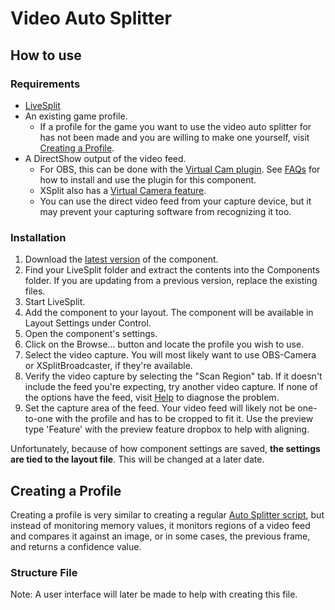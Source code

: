 # Video Auto Splitter

## How to use

### Requirements

* [LiveSplit](http://livesplit.org/)
* An existing game profile.
  * If a profile for the game you want to use the video auto splitter for has not been made and you are willing to make one yourself, visit [Creating a Profile](#creating-a-profile).
* A DirectShow output of the video feed.
  * For OBS, this can be done with the [Virtual Cam plugin](https://obsproject.com/forum/resources/obs-virtualcam.539/). See [FAQs](#how-do-i-use-virtual-cam-for-obs) for how to install and use the plugin for this component.
  * XSplit also has a [Virtual Camera feature](https://www.youtube.com/watch?v=WxPJdUtEae8).
  * You can use the direct video feed from your capture device, but it may prevent your capturing software from recognizing it too.

### Installation

1) Download the [latest version](https://github.com/ROMaster2/LiveSplit.VideoAutoSplit/releases) of the component.
2) Find your LiveSplit folder and extract the contents into the Components folder. If you are updating from a previous version, replace the existing files.
3) Start LiveSplit.
4) Add the component to your layout. The component will be available in Layout Settings under Control.
5) Open the component's settings.
6) Click on the Browse... button and locate the profile you wish to use.
7) Select the video capture. You will most likely want to use OBS-Camera or XSplitBroadcaster, if they're available.
8) Verify the video capture by selecting the "Scan Region" tab. If it doesn't include the feed you're expecting, try another video capture. If none of the options have the feed, visit [Help](#help) to diagnose the problem.
9) Set the capture area of the feed. Your video feed will likely not be one-to-one with the profile and has to be cropped to fit it. Use the preview type 'Feature' with the preview feature dropbox to help with aligning.

Unfortunately, because of how component settings are saved, **the settings are tied to the layout file**. This will be changed at a later date.

## Creating a Profile

Creating a profile is very similar to creating a regular [Auto Splitter script](https://github.com/LiveSplit/LiveSplit/blob/master/Documentation/Auto-Splitters.md), but instead of monitoring memory values, it monitors regions of a video feed and compares it against an image, or in some cases, the previous frame, and returns a confidence value.

### Structure File

Note: A user interface will later be made to help with creating this file.

